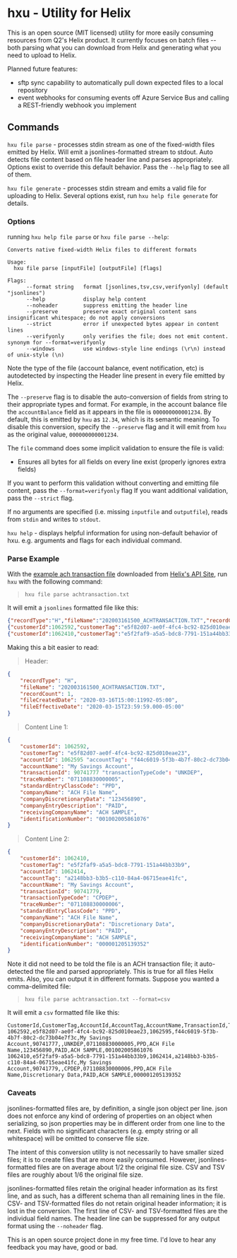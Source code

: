 # hxu - Utility for Helix

This is an open source (MIT licensed) utility for more easily consuming resources from Q2's Helix product.  It currently focuses on batch files -- both parsing what you can download from Helix and generating what you need to upload to Helix.

Planned future features:
- sftp sync capability to automatically pull down expected files to a local repository
- event webhooks for consuming events off Azure Service Bus and calling a REST-friendly webhook you implement

## Commands
`hxu file parse` - processes stdin stream as one of the fixed-width files emitted by Helix. Will emit a jsonlines-formatted stream to stdout. Auto detects file content based on file header line and parses appropriately.  Options exist to override this default behavior. Pass the `--help` flag to see all of them.

`hxu file generate` - processes stdin stream and emits a valid file for uploading to Helix.  Several options exist, run `hxu help file generate` for details.

### Options
running `hxu help file parse` or `hxu file parse --help`:
```
Converts native fixed-width Helix files to different formats

Usage:
  hxu file parse [inputFile] [outputFile] [flags]

Flags:
      --format string   format [jsonlines,tsv,csv,verifyonly] (default "jsonlines")
      --help            display help content
      --noheader        suppress emitting the header line
      --preserve        preserve exact original content sans insignificant whitespace; do not apply conversions
      --strict          error if unexpected bytes appear in content lines
      --verifyonly      only verifies the file; does not emit content. synonym for --format=verifyonly
      --windows         use windows-style line endings (\r\n) instead of unix-style (\n)
```

Note the type of the file (account balance, event notification, etc) is autodetected by inspecting the Header line present in every file emitted by Helix.

The `--preserve` flag is to disable the auto-conversion of fields from string to their appropriate types and format.  For example, in the account balance file the `accountBalance` field as it appears in the file is `000000000001234`. By default, this is emitted by `hxu` as `12.34`, which is its semantic meaning.  To disable this conversion, specify the `--preserve` flag and it will emit from `hxu` as the original value, `000000000001234`. 

The `file` command does some implicit validation to ensure the file is valid:
- Ensures all bytes for all fields on every line exist (properly ignores extra fields)

If you want to perform this validation without converting and emitting file content, pass the `--format=verifyonly` flag
If you want additional validation, pass the `--strict` flag.

If no arguments are specified (i.e. missing `inputfile` and `outputfile`), reads from `stdin` and writes to `stdout`.

`hxu help` - displays helpful information for using non-default behavior of hxu. e.g. arguments and flags for each individual command.

### Parse Example
With the [example ach transaction file](https://github.com/q2baas/SFTPFileExamples/blob/prod/202003011500_ACHTRANSACTION.TXT) downloaded from [Helix's API Site](https://docs.helix.q2.com/docs), run `hxu` with the following command:

> `hxu file parse achtransaction.txt`

It will emit a `jsonlines` formatted file like this:
```json
{"recordType":"H","fileName":"202003161500_ACHTRANSACTION.TXT","recordCount":1,"fileCreatedDate":"2020-03-16T15:00:11992-05:00","fileEffectiveDate":"2020-03-15T23:59:59.000-05:00"}
{"customerId":1062592,"customerTag":"e5f82d07-ae0f-4fc4-bc92-825d010eae23","accountId":1062595 "accountTag":"f44c6019-5f3b-4b7f-80c2-dc73b04e7f3c","accountName":"My Savings Account","transactionId":90741777 "transactionTypeCode":"UNKDEP","traceNumber":"071108830000005","standardEntryClassCode":"PPD","companyName":"ACH File Name","companyDiscretionaryData":"123456890","companyEntryDescription":"PAID","receivingCompanyName":"ACH SAMPLE" "identificationNumber":"001002005861076"}
{"customerId":1062410,"customerTag":"e5f2faf9-a5a5-bdc8-7791-151a44bb33b9","accountId":1062414,"accountTag":"a2148bb3-b3b5-c110-84a4-06715eae41fc","accountName":"My Savings Account","transactionId":90741779,"transactionTypeCode":"CPDEP","traceNumber":"071108830000006","standardEntryClassCode":"PPD","companyName":"ACH File Name","companyDiscretionaryData":"Discretionary Data","companyEntryDescription":"PAID","receivingCompanyName":"ACH SAMPLE","identificationNumber":"000001205139352"}
```

Making this a bit easier to read:
> Header:
```json
{
    "recordType": "H",
    "fileName": "202003161500_ACHTRANSACTION.TXT",
    "recordCount": 1,
    "fileCreatedDate": "2020-03-16T15:00:11992-05:00",
    "fileEffectiveDate": "2020-03-15T23:59:59.000-05:00"
}
```

> Content Line 1:
```json
{
    "customerId": 1062592,
    "customerTag": "e5f82d07-ae0f-4fc4-bc92-825d010eae23",
    "accountId": 1062595 "accountTag": "f44c6019-5f3b-4b7f-80c2-dc73b04e7f3c",
    "accountName": "My Savings Account",
    "transactionId": 90741777 "transactionTypeCode": "UNKDEP",
    "traceNumber": "071108830000005",
    "standardEntryClassCode": "PPD",
    "companyName": "ACH File Name",
    "companyDiscretionaryData": "123456890",
    "companyEntryDescription": "PAID",
    "receivingCompanyName": "ACH SAMPLE",
    "identificationNumber": "001002005861076"
}
```

> Content Line 2:
```json
{
    "customerId": 1062410,
    "customerTag": "e5f2faf9-a5a5-bdc8-7791-151a44bb33b9",
    "accountId": 1062414,
    "accountTag": "a2148bb3-b3b5-c110-84a4-06715eae41fc",
    "accountName": "My Savings Account",
    "transactionId": 90741779,
    "transactionTypeCode": "CPDEP",
    "traceNumber": "071108830000006",
    "standardEntryClassCode": "PPD",
    "companyName": "ACH File Name",
    "companyDiscretionaryData": "Discretionary Data",
    "companyEntryDescription": "PAID",
    "receivingCompanyName": "ACH SAMPLE",
    "identificationNumber": "000001205139352"
}
```

Note it did not need to be told the file is an ACH transaction file; it auto-detected the file and parsed appropriately. This is true for all files Helix emits.  Also, you can output it in different formats. Suppose you wanted a comma-delimited file:

> `hxu file parse achtransaction.txt --format=csv`

It will emit a `csv` formatted file like this:
```
CustomerId,CustomerTag,AccountId,AccountTag,AccountName,TransactionId,TransactionTag,TransactionTypeCode,TraceNumber,StandardEntryClassCode,CompanyName,CompanyDiscretionaryData,CompanyEntryDescription,ReceivingCompanyName,IdentificationNumber
1062592,e5f82d07-ae0f-4fc4-bc92-825d010eae23,1062595,f44c6019-5f3b-4b7f-80c2-dc73b04e7f3c,My Savings Account,90741777,,UNKDEP,071108830000005,PPD,ACH File Name,123456890,PAID,ACH SAMPLE,001002005861076
1062410,e5f2faf9-a5a5-bdc8-7791-151a44bb33b9,1062414,a2148bb3-b3b5-c110-84a4-06715eae41fc,My Savings Account,90741779,,CPDEP,071108830000006,PPD,ACH File Name,Discretionary Data,PAID,ACH SAMPLE,000001205139352
```

### Caveats
jsonlines-formatted files are, by definition, a single json object per line.  json does not enforce any kind of ordering of properties on an object when serializing, so json properties may be in different order from one line to the next.  Fields with no significant characters (e.g. empty string or all whitespace) will be omitted to conserve file size.

The intent of this conversion utility is not necessarily to have smaller sized files; it is to create files that are more easily consumed. However, jsonlines-formatted files are on average about 1/2 the original file size.  CSV and TSV files are roughly about 1/6 the original file size.

jsonlines-formatted files retain the original header information as its first line, and as such, has a different schema than all remaining lines in the file.  CSV- and TSV-formatted files do not retain original header information; it is lost in the conversion. The first line of CSV- and TSV-formatted files are the individual field names.  The header line can be suppressed for any output format using the `--noheader` flag.

This is an open source project done in my free time. I'd love to hear any feedback you may have, good or bad.
